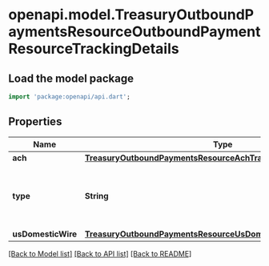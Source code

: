 # openapi.model.TreasuryOutboundPaymentsResourceOutboundPaymentResourceTrackingDetails

## Load the model package
```dart
import 'package:openapi/api.dart';
```

## Properties
Name | Type | Description | Notes
------------ | ------------- | ------------- | -------------
**ach** | [**TreasuryOutboundPaymentsResourceAchTrackingDetails**](TreasuryOutboundPaymentsResourceAchTrackingDetails.md) |  | [optional] 
**type** | **String** | The US bank account network used to send funds. | 
**usDomesticWire** | [**TreasuryOutboundPaymentsResourceUsDomesticWireTrackingDetails**](TreasuryOutboundPaymentsResourceUsDomesticWireTrackingDetails.md) |  | [optional] 

[[Back to Model list]](../README.md#documentation-for-models) [[Back to API list]](../README.md#documentation-for-api-endpoints) [[Back to README]](../README.md)


